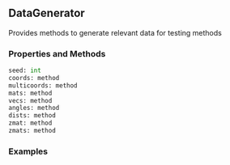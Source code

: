 ## <a id="Peeves.Peeves.TestUtils.DataGenerator">DataGenerator</a>
Provides methods to generate relevant data for testing methods

### Properties and Methods
```python
seed: int
coords: method
multicoords: method
mats: method
vecs: method
angles: method
dists: method
zmat: method
zmats: method
```


### Examples


